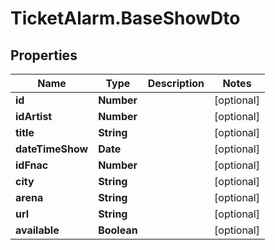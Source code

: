 # TicketAlarm.BaseShowDto

## Properties

Name | Type | Description | Notes
------------ | ------------- | ------------- | -------------
**id** | **Number** |  | [optional] 
**idArtist** | **Number** |  | [optional] 
**title** | **String** |  | [optional] 
**dateTimeShow** | **Date** |  | [optional] 
**idFnac** | **Number** |  | [optional] 
**city** | **String** |  | [optional] 
**arena** | **String** |  | [optional] 
**url** | **String** |  | [optional] 
**available** | **Boolean** |  | [optional] 


